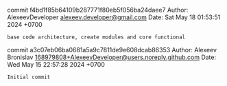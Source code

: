 commit f4bd1f85b64109b287771f80eb5f056ba24daee7
Author: AlexeevDeveloper <alexeev.developer@gmail.com>
Date:   Sat May 18 01:53:51 2024 +0700

    base code architecture, create modules and core functional

commit a3c07eb06ba0681a5a9c7811de9e608dcab86353
Author: Alexeev Bronislav <168979808+AlexeevDeveloper@users.noreply.github.com>
Date:   Wed May 15 22:57:28 2024 +0700

    Initial commit
